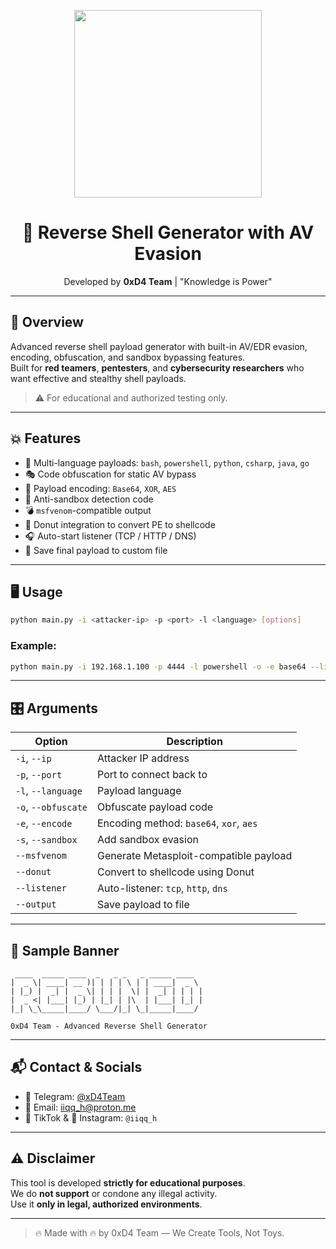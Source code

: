 <p align="center">
  <img src="https://i.imgur.com/N4Bi2oG.jpeg" width="300px">
</p>

<h1 align="center">🎯 Reverse Shell Generator with AV Evasion</h1>
<p align="center">Developed by <strong>0xD4 Team</strong> | "Knowledge is Power"</p>

---

## 🚀 Overview

Advanced reverse shell payload generator with built-in AV/EDR evasion, encoding, obfuscation, and sandbox bypassing features.  
Built for **red teamers**, **pentesters**, and **cybersecurity researchers** who want effective and stealthy shell payloads.

> ⚠️ For educational and authorized testing only.

---

## 💥 Features

- 🎯 Multi-language payloads: `bash`, `powershell`, `python`, `csharp`, `java`, `go`
- 🎭 Code obfuscation for static AV bypass
- 🔐 Payload encoding: `Base64`, `XOR`, `AES`
- 🧬 Anti-sandbox detection code
- 💣 `msfvenom`-compatible output
- 🧠 Donut integration to convert PE to shellcode
- 🎧 Auto-start listener (TCP / HTTP / DNS)
- 📝 Save final payload to custom file

---

## 🖥️ Usage

```bash
python main.py -i <attacker-ip> -p <port> -l <language> [options]
```

### Example:
```bash
python main.py -i 192.168.1.100 -p 4444 -l powershell -o -e base64 --listener tcp --output payload.ps1
```

---

## 🎛️ Arguments

| Option             | Description                              |
|--------------------|------------------------------------------|
| `-i`, `--ip`       | Attacker IP address                      |
| `-p`, `--port`     | Port to connect back to                  |
| `-l`, `--language` | Payload language                         |
| `-o`, `--obfuscate`| Obfuscate payload code                   |
| `-e`, `--encode`   | Encoding method: `base64`, `xor`, `aes` |
| `-s`, `--sandbox`  | Add sandbox evasion                     |
| `--msfvenom`       | Generate Metasploit-compatible payload  |
| `--donut`          | Convert to shellcode using Donut        |
| `--listener`       | Auto-listener: `tcp`, `http`, `dns`     |
| `--output`         | Save payload to file                    |

---

## 🧪 Sample Banner

```
 ____  _____ ____  _   _ _   _ _____ ____
|  _ \| ____| __ )| | | | \ | | ____|  _ \
| |_) |  _| |  _ \| | | |  \| |  _| | | | |
|  _ <| |___| |_) | |_| | |\  | |___| |_| |
|_| \_\_____|____/ \___/|_| \_|_____|____/

0xD4 Team - Advanced Reverse Shell Generator
```

---

## 📬 Contact & Socials

- 📱 Telegram: [@xD4Team](https://t.me/xD4Team)
- 📧 Email: iiqq_h@proton.me
- 🎵 TikTok & 📸 Instagram: `@iiqq_h`

---

## ⚠️ Disclaimer

This tool is developed **strictly for educational purposes**.  
We do **not support** or condone any illegal activity.  
Use it **only in legal, authorized environments**.


---

> 🔥 Made with 🔥 by 0xD4 Team — We Create Tools, Not Toys.
